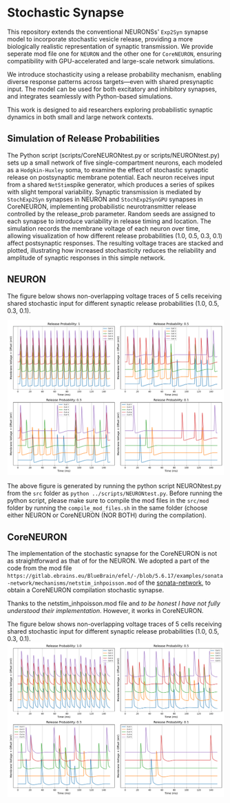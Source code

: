 # Stochastic Synapse

This repository extends the conventional  NEURONSs' `Exp2Syn` synapse model to incorporate stochastic vesicle release, providing a more biologically realistic representation of synaptic transmission. We provide seperate mod file one for  `NEURON` and the other one for `CoreNEURON`, ensuring compatibility with GPU-accelerated and large-scale network simulations.

We introduce stochasticity using a release probability mechanism, enabling diverse response patterns across targets—even with shared presynaptic input. The model can be used for both excitatory and inhibitory synapses, and integrates seamlessly with Python-based simulations.

This work is designed to aid researchers exploring probabilistic synaptic dynamics in both small and large network contexts.


## Simulation of Release Probabilities

The Python script (scripts/CoreNEURONtest.py or scripts/NEURONtest.py) sets up a small network of five single-compartment neurons, each modeled as a `Hodgkin-Huxley` soma, to examine the effect of stochastic synaptic release on postsynaptic membrane potential. Each neuron receives input from a shared `NetStim`spike generator, which produces a series of spikes with slight temporal variability. Synaptic transmission is mediated by `StochExp2Syn` synapses in NEURON and `StochExp2SynGPU` synapses in CoreNEURON, implementing probabilistic neurotransmitter release controlled by the release_prob parameter. Random seeds are assigned to each synapse to introduce variability in release timing and location. The simulation records the membrane voltage of each neuron over time, allowing visualization of how different release probabilities (1.0, 0.5, 0.3, 0.1) affect postsynaptic responses. The resulting voltage traces are stacked and plotted, illustrating how increased stochasticity reduces the reliability and amplitude of synaptic responses in this simple network.  

## NEURON

The figure below shows non-overlapping voltage traces of 5 cells receiving shared stochastic input for different synaptic release probabilities (1.0, 0.5, 0.3, 0.1). 

![Release Probability Traces](figs/NEURONtest.png)

The above figure is generated by running the python script NEURONtest.py from the `src` folder as
`python ../scripts/NEURONtest.py`. Before running the python script, please make sure to compile the mod files in the `src/mod` folder by running the `compile_mod_files.sh` in the same folder (choose either NEURON or CoreNEURON (NOR BOTH) during the compilation). 
 
## CoreNEURON

The implementation of the stochastic synapse for the CoreNEURON is not as straightforward as that of for the NEURON. We adopted a part of the code from the mod file `https://gitlab.ebrains.eu/BlueBrain/efel/-/blob/5.6.17/examples/sonata-network/mechanisms/netstim_inhpoisson.mod` of the [sonata-network](https://gitlab.ebrains.eu/BlueBrain/efel/-/tree/5.6.17/examples/sonata-network), to obtain a CoreNEURON compilation stochastic synapse. 

Thanks to the netstim_inhpoisson.mod file and *to be honest I have not fully understood their implementation*. However, it works in CoreNEURON.

The figure below shows non-overlapping voltage traces of 5 cells receiving shared stochastic input for different synaptic release probabilities (1.0, 0.5, 0.3, 0.1).
![Release Probability Traces](figs/CoreNEURONtest.png)  

